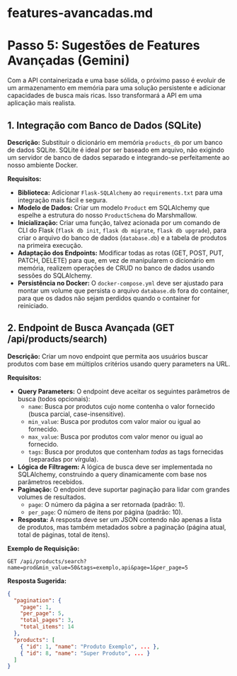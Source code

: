 # features-avancadas.md
# Passo 5: Sugestões de Features Avançadas (Gemini)

Com a API containerizada e uma base sólida, o próximo passo é evoluir de um armazenamento em memória para uma solução persistente e adicionar capacidades de busca mais ricas. Isso transformará a API em uma aplicação mais realista.

## 1. Integração com Banco de Dados (SQLite)

**Descrição:** Substituir o dicionário em memória `products_db` por um banco de dados SQLite. SQLite é ideal por ser baseado em arquivo, não exigindo um servidor de banco de dados separado e integrando-se perfeitamente ao nosso ambiente Docker.

**Requisitos:**
- **Biblioteca:** Adicionar `Flask-SQLAlchemy` ao `requirements.txt` para uma integração mais fácil e segura.
- **Modelo de Dados:** Criar um modelo `Product` em SQLAlchemy que espelhe a estrutura do nosso `ProductSchema` do Marshmallow.
- **Inicialização:** Criar uma função, talvez acionada por um comando de CLI do Flask (`flask db init`, `flask db migrate`, `flask db upgrade`), para criar o arquivo do banco de dados (`database.db`) e a tabela de produtos na primeira execução.
- **Adaptação dos Endpoints:** Modificar todas as rotas (GET, POST, PUT, PATCH, DELETE) para que, em vez de manipularem o dicionário em memória, realizem operações de CRUD no banco de dados usando sessões do SQLAlchemy.
- **Persistência no Docker:** O `docker-compose.yml` deve ser ajustado para montar um volume que persista o arquivo `database.db` fora do container, para que os dados não sejam perdidos quando o container for reiniciado.

## 2. Endpoint de Busca Avançada (GET /api/products/search)

**Descrição:** Criar um novo endpoint que permita aos usuários buscar produtos com base em múltiplos critérios usando query parameters na URL.

**Requisitos:**
- **Query Parameters:** O endpoint deve aceitar os seguintes parâmetros de busca (todos opcionais):
    - `name`: Busca por produtos cujo nome contenha o valor fornecido (busca parcial, case-insensitive).
    - `min_value`: Busca por produtos com valor maior ou igual ao fornecido.
    - `max_value`: Busca por produtos com valor menor ou igual ao fornecido.
    - `tags`: Busca por produtos que contenham *todas* as tags fornecidas (separadas por vírgula).
- **Lógica de Filtragem:** A lógica de busca deve ser implementada no SQLAlchemy, construindo a query dinamicamente com base nos parâmetros recebidos.
- **Paginação:** O endpoint deve suportar paginação para lidar com grandes volumes de resultados.
    - `page`: O número da página a ser retornada (padrão: 1).
    - `per_page`: O número de itens por página (padrão: 10).
- **Resposta:** A resposta deve ser um JSON contendo não apenas a lista de produtos, mas também metadados sobre a paginação (página atual, total de páginas, total de itens).

**Exemplo de Requisição:**
```http
GET /api/products/search?name=prod&min_value=50&tags=exemplo,api&page=1&per_page=5
```

**Resposta Sugerida:**
```json
{
  "pagination": {
    "page": 1,
    "per_page": 5,
    "total_pages": 3,
    "total_items": 14
  },
  "products": [
    { "id": 1, "name": "Produto Exemplo", ... },
    { "id": 8, "name": "Super Produto", ... }
  ]
}
```
